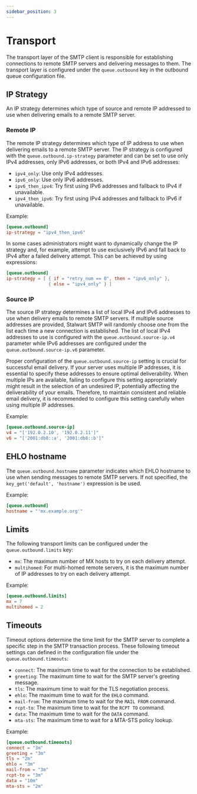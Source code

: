 ```yaml
---
sidebar_position: 3
---
```


# Transport

The transport layer of the SMTP client is responsible for establishing connections to remote SMTP servers and delivering messages to them. The transport layer is configured under the `queue.outbound` key in the outbound queue configuration file.

## IP Strategy

An IP strategy determines which type of source and remote IP addressed to use when delivering emails to a remote SMTP server.

### Remote IP

The remote IP strategy determines which type of IP address to use when delivering emails to a remote SMTP server. The IP strategy is configured with the `queue.outbound.ip-strategy` parameter and can be set to use only IPv4 addresses, only IPv6 addresses, or both IPv4 and IPv6 addresses:

- `ipv4_only`: Use only IPv4 addresses.
- `ipv6_only`: Use only IPv6 addresses.
- `ipv6_then_ipv4`: Try first using IPv6 addresses and fallback to IPv4 if unavailable.
- `ipv4_then_ipv6`: Try first using IPv4 addresses and fallback to IPv6 if unavailable.

Example:

```toml
[queue.outbound]
ip-strategy = "ipv4_then_ipv6"
```

In some cases administrators might want to dynamically change the IP strategy and, for example, attempt to use exclusively IPv6 and fall back to IPv4 after a failed delivery attempt. This can be achieved by using expressions:

```toml
[queue.outbound]
ip-strategy = [ { if = "retry_num == 0", then = "ipv6_only" }, 
                { else = "ipv4_only" } ]
```

### Source IP

The source IP strategy determines a list of local IPv4 and IPv6 addresses to use when delivery emails to remote SMTP servers. If multiple source addresses are provided, Stalwart SMTP will randomly choose one from the list each time a new connection is established. The list of local IPv4 addresses to use is configured with the `queue.outbound.source-ip.v4` parameter while IPv6 addresses are configured under the `queue.outbound.source-ip.v6` parameter.

Proper configuration of the `queue.outbound.source-ip` setting is crucial for successful email delivery. If your server uses multiple IP addresses, it is essential to specify these addresses to ensure optimal deliverability. When multiple IPs are available, failing to configure this setting appropriately might result in the selection of an undesired IP, potentially affecting the deliverability of your emails. Therefore, to maintain consistent and reliable email delivery, it is recommended to configure this setting carefully when using multiple IP addresses.

Example:

```toml
[queue.outbound.source-ip]
v4 = "['192.0.2.10', '192.0.2.11']"
v6 = "['2001:db8::a', '2001:db8::b']"
```

## EHLO hostname

The `queue.outbound.hostname` parameter indicates which EHLO hostname to use when sending messages to remote SMTP servers. If not specified, the `key_get('default', 'hostname')` expression is be used.

Example:

```toml
[queue.outbound]
hostname = "'mx.example.org'"
```

## Limits

The following transport limits can be configured under the `queue.outbound.limits` key:

- `mx`: The maximum number of MX hosts to try on each delivery attempt.
- `multihomed`: For multi-homed remote servers, it is the maximum number of IP addresses to try on each delivery attempt.

Example:

```toml
[queue.outbound.limits]
mx = 7
multihomed = 2
```

## Timeouts

Timeout options determine the time limit for the SMTP server to complete a specific step in the SMTP transaction process. These following timeout settings can defined in the configuration file under the `queue.outbound.timeouts`:

- `connect`: The maximum time to wait for the connection to be established.
- `greeting`: The maximum time to wait for the SMTP server's greeting message.
- `tls`: The maximum time to wait for the TLS negotiation process.
- `ehlo`: The maximum time to wait for the `EHLO` command.
- `mail-from`: The maximum time to wait for the `MAIL FROM` command.
- `rcpt-to`: The maximum time to wait for the `RCPT TO` command.
- `data`: The maximum time to wait for the `DATA` command.
- `mta-sts`: The maximum time to wait for a MTA-STS policy lookup.

Example:

```toml
[queue.outbound.timeouts]
connect = "3m"
greeting = "3m"
tls = "2m"
ehlo = "3m"
mail-from = "3m"
rcpt-to = "3m"
data = "10m"
mta-sts = "2m"
```
